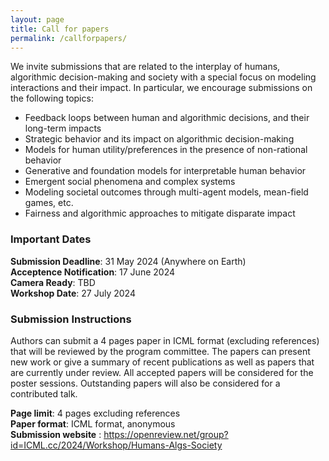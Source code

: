 ```yaml
---
layout: page
title: Call for papers
permalink: /callforpapers/
---
```



We invite submissions that are related to the interplay of humans, algorithmic decision-making and society with a special focus on modeling interactions and their impact. In particular, we encourage submissions on the following topics: 

- Feedback loops between human and algorithmic decisions, and their long-term impacts
- Strategic behavior and its impact on algorithmic decision-making
- Models for human utility/preferences in the presence of non-rational behavior
- Generative and foundation models for interpretable human behavior
- Emergent social phenomena and complex systems
- Modeling societal outcomes through multi-agent models, mean-field games, etc.
- Fairness and algorithmic approaches to mitigate disparate impact

### Important Dates

<b>Submission Deadline</b>: 31 May 2024 (Anywhere on Earth) <br/>
<b>Acceptence Notification</b>: 17 June 2024 <br/>
<b>Camera Ready</b>: TBD <br/> 
<b>Workshop Date</b>: 27 July 2024

### Submission Instructions

Authors can submit a 4 pages paper in ICML format (excluding references)  that will be reviewed by the program committee. The papers can present new work or give a summary of recent publications as well as papers that are currently under review. All accepted papers will be considered for the poster sessions. Outstanding papers will also be considered for a contributed talk.


<b>Page limit</b>: 4 pages excluding references <br/>
<b>Paper format</b>: ICML format, anonymous <br/>
<b>Submission website</b> : https://openreview.net/group?id=ICML.cc/2024/Workshop/Humans-Algs-Society <br/>


